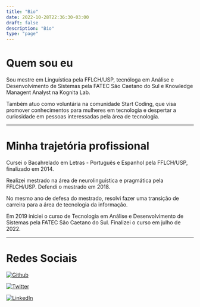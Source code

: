 ```yaml
---
title: "Bio"
date: 2022-10-28T22:36:30-03:00
draft: false
description: "Bio"
type: "page"
---
```


# Quem sou eu

Sou mestre em Linguística pela FFLCH/USP, tecnóloga em Análise e Desenvolvimento de Sistemas pela FATEC São Caetano do Sul e Knowledge Managent Analyst na Kognita Lab.

Também atuo como voluntária na comunidade Start Coding, que visa promover conhecimentos para mulheres em tecnologia e despertar a curiosidade em pessoas interessadas pela área de tecnologia.

********************

# Minha trajetória profissional

Cursei o Bacahrelado em Letras - Português e Espanhol pela FFLCH/USP, finalizado em 2014.

Realizei mestrado na área de neurolinguística e pragmática pela FFLCH/USP. Defendi o mestrado em 2018.

No mesmo ano de defesa do mestrado, resolvi fazer uma transição de carreira para a área de tecnologia da informação.

Em 2019 iniciei o curso de Tecnologia em Análise e Desenvolvimento de Sistemas pela FATEC São Caetano do Sul. Finalizei o curso em julho de 2022.

*****************

# Redes Sociais

[![Github](https://img.shields.io/badge/GitHub-100000?style=for-the-badge&logo=github&logoColor=white)](https://github.com/lingsv)

[![Twitter](https://img.shields.io/badge/Twitter-1DA1F2?style=for-the-badge&logo=twitter&logoColor=white)](https://twitter.com/carol_gsv)

[![LinkedIn](https://img.shields.io/badge/LinkedIn-0077B5?style=for-the-badge&logo=linkedin&logoColor=white)](https://www.linkedin.com/in/anacarolinagsv/)

